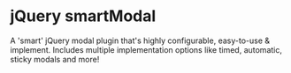 jQuery smartModal
=================

A 'smart' jQuery modal plugin that's highly configurable, easy-to-use &amp; implement. Includes multiple implementation options like timed, automatic, sticky modals and more!
